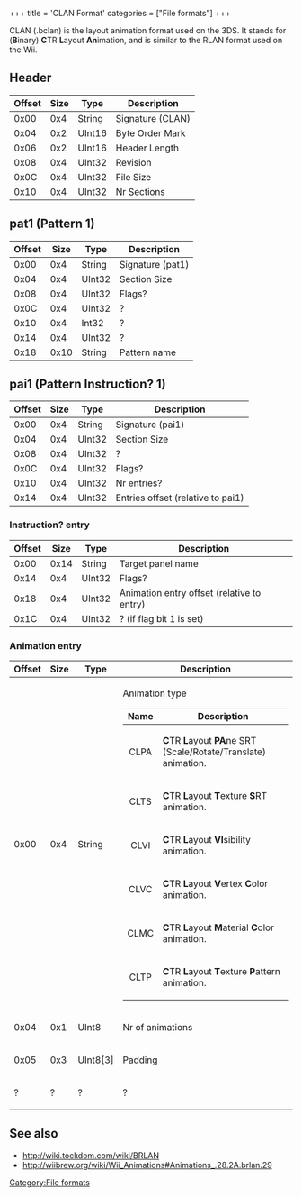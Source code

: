 +++
title = 'CLAN Format'
categories = ["File formats"]
+++

CLAN (.bclan) is the layout animation format used on the 3DS. It stands
for (**B**inary) **C**TR **L**ayout **An**imation, and is similar to the
RLAN format used on the Wii.

## Header

| Offset | Size | Type   | Description      |
|--------|------|--------|------------------|
| 0x00   | 0x4  | String | Signature (CLAN) |
| 0x04   | 0x2  | UInt16 | Byte Order Mark  |
| 0x06   | 0x2  | UInt16 | Header Length    |
| 0x08   | 0x4  | UInt32 | Revision         |
| 0x0C   | 0x4  | UInt32 | File Size        |
| 0x10   | 0x4  | UInt32 | Nr Sections      |

## pat1 (Pattern 1)

| Offset | Size | Type   | Description      |
|--------|------|--------|------------------|
| 0x00   | 0x4  | String | Signature (pat1) |
| 0x04   | 0x4  | UInt32 | Section Size     |
| 0x08   | 0x4  | UInt32 | Flags?           |
| 0x0C   | 0x4  | UInt32 | ?                |
| 0x10   | 0x4  | Int32  | ?                |
| 0x14   | 0x4  | UInt32 | ?                |
| 0x18   | 0x10 | String | Pattern name     |

## pai1 (Pattern Instruction? 1)

| Offset | Size | Type   | Description                       |
|--------|------|--------|-----------------------------------|
| 0x00   | 0x4  | String | Signature (pai1)                  |
| 0x04   | 0x4  | UInt32 | Section Size                      |
| 0x08   | 0x4  | UInt32 | ?                                 |
| 0x0C   | 0x4  | UInt32 | Flags?                            |
| 0x10   | 0x4  | UInt32 | Nr entries?                       |
| 0x14   | 0x4  | UInt32 | Entries offset (relative to pai1) |

### Instruction? entry

| Offset | Size | Type   | Description                                |
|--------|------|--------|--------------------------------------------|
| 0x00   | 0x14 | String | Target panel name                          |
| 0x14   | 0x4  | UInt32 | Flags?                                     |
| 0x18   | 0x4  | UInt32 | Animation entry offset (relative to entry) |
| 0x1C   | 0x4  | UInt32 | ? (if flag bit 1 is set)                   |

### Animation entry

<table>
<thead>
<tr class="header">
<th>Offset</th>
<th>Size</th>
<th>Type</th>
<th>Description</th>
</tr>
</thead>
<tbody>
<tr class="odd">
<td><p>0x00</p></td>
<td><p>0x4</p></td>
<td><p>String</p></td>
<td><p>Animation type</p>
<table>
<thead>
<tr class="header">
<th>Name</th>
<th>Description</th>
</tr>
</thead>
<tbody>
<tr class="odd">
<td style="text-align: center;"><p>CLPA</p></td>
<td><p><strong>C</strong>TR <strong>L</strong>ayout
<strong>PA</strong>ne SRT (Scale/Rotate/Translate) animation.</p></td>
</tr>
<tr class="even">
<td style="text-align: center;"><p>CLTS</p></td>
<td><p><strong>C</strong>TR <strong>L</strong>ayout
<strong>T</strong>exture <strong>S</strong>RT animation.</p></td>
</tr>
<tr class="odd">
<td style="text-align: center;"><p>CLVI</p></td>
<td><p><strong>C</strong>TR <strong>L</strong>ayout
<strong>VI</strong>sibility animation.</p></td>
</tr>
<tr class="even">
<td style="text-align: center;"><p>CLVC</p></td>
<td><p><strong>C</strong>TR <strong>L</strong>ayout
<strong>V</strong>ertex <strong>C</strong>olor animation.</p></td>
</tr>
<tr class="odd">
<td style="text-align: center;"><p>CLMC</p></td>
<td><p><strong>C</strong>TR <strong>L</strong>ayout
<strong>M</strong>aterial <strong>C</strong>olor animation.</p></td>
</tr>
<tr class="even">
<td style="text-align: center;"><p>CLTP</p></td>
<td><p><strong>C</strong>TR <strong>L</strong>ayout
<strong>T</strong>exture <strong>P</strong>attern animation.</p></td>
</tr>
</tbody>
</table></td>
</tr>
<tr class="even">
<td><p>0x04</p></td>
<td><p>0x1</p></td>
<td><p>UInt8</p></td>
<td><p>Nr of animations</p></td>
</tr>
<tr class="odd">
<td><p>0x05</p></td>
<td><p>0x3</p></td>
<td><p>UInt8[3]</p></td>
<td><p>Padding</p></td>
</tr>
<tr class="even">
<td><p>?</p></td>
<td><p>?</p></td>
<td><p>?</p></td>
<td><p>?</p></td>
</tr>
</tbody>
</table>

## See also

- <http://wiki.tockdom.com/wiki/BRLAN>
- <http://wiibrew.org/wiki/Wii_Animations#Animations_.28.2A.brlan.29>

[Category:File formats](Category:File_formats "wikilink")
